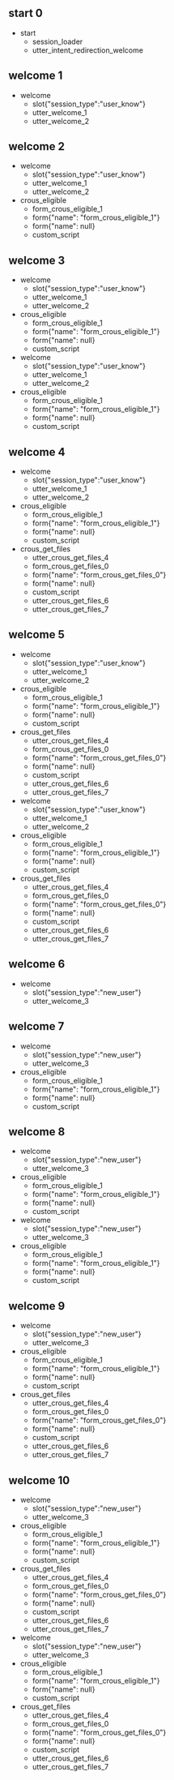 ## start 0
* start
	- session_loader
	- utter_intent_redirection_welcome

## welcome 1
* welcome
	- slot{"session_type":"user_know"}
	- utter_welcome_1
	- utter_welcome_2

## welcome 2
* welcome
	- slot{"session_type":"user_know"}
	- utter_welcome_1
	- utter_welcome_2
* crous_eligible
	- form_crous_eligible_1
	- form{"name": "form_crous_eligible_1"}
	- form{"name": null}
	- custom_script

## welcome 3
* welcome
	- slot{"session_type":"user_know"}
	- utter_welcome_1
	- utter_welcome_2
* crous_eligible
	- form_crous_eligible_1
	- form{"name": "form_crous_eligible_1"}
	- form{"name": null}
	- custom_script
* welcome
	- slot{"session_type":"user_know"}
	- utter_welcome_1
	- utter_welcome_2
* crous_eligible
	- form_crous_eligible_1
	- form{"name": "form_crous_eligible_1"}
	- form{"name": null}
	- custom_script

## welcome 4
* welcome
	- slot{"session_type":"user_know"}
	- utter_welcome_1
	- utter_welcome_2
* crous_eligible
	- form_crous_eligible_1
	- form{"name": "form_crous_eligible_1"}
	- form{"name": null}
	- custom_script
* crous_get_files
	- utter_crous_get_files_4
	- form_crous_get_files_0
	- form{"name": "form_crous_get_files_0"}
	- form{"name": null}
	- custom_script
	- utter_crous_get_files_6
	- utter_crous_get_files_7

## welcome 5
* welcome
	- slot{"session_type":"user_know"}
	- utter_welcome_1
	- utter_welcome_2
* crous_eligible
	- form_crous_eligible_1
	- form{"name": "form_crous_eligible_1"}
	- form{"name": null}
	- custom_script
* crous_get_files
	- utter_crous_get_files_4
	- form_crous_get_files_0
	- form{"name": "form_crous_get_files_0"}
	- form{"name": null}
	- custom_script
	- utter_crous_get_files_6
	- utter_crous_get_files_7
* welcome
	- slot{"session_type":"user_know"}
	- utter_welcome_1
	- utter_welcome_2
* crous_eligible
	- form_crous_eligible_1
	- form{"name": "form_crous_eligible_1"}
	- form{"name": null}
	- custom_script
* crous_get_files
	- utter_crous_get_files_4
	- form_crous_get_files_0
	- form{"name": "form_crous_get_files_0"}
	- form{"name": null}
	- custom_script
	- utter_crous_get_files_6
	- utter_crous_get_files_7

## welcome 6
* welcome
	- slot{"session_type":"new_user"}
	- utter_welcome_3

## welcome 7
* welcome
	- slot{"session_type":"new_user"}
	- utter_welcome_3
* crous_eligible
	- form_crous_eligible_1
	- form{"name": "form_crous_eligible_1"}
	- form{"name": null}
	- custom_script

## welcome 8
* welcome
	- slot{"session_type":"new_user"}
	- utter_welcome_3
* crous_eligible
	- form_crous_eligible_1
	- form{"name": "form_crous_eligible_1"}
	- form{"name": null}
	- custom_script
* welcome
	- slot{"session_type":"new_user"}
	- utter_welcome_3
* crous_eligible
	- form_crous_eligible_1
	- form{"name": "form_crous_eligible_1"}
	- form{"name": null}
	- custom_script

## welcome 9
* welcome
	- slot{"session_type":"new_user"}
	- utter_welcome_3
* crous_eligible
	- form_crous_eligible_1
	- form{"name": "form_crous_eligible_1"}
	- form{"name": null}
	- custom_script
* crous_get_files
	- utter_crous_get_files_4
	- form_crous_get_files_0
	- form{"name": "form_crous_get_files_0"}
	- form{"name": null}
	- custom_script
	- utter_crous_get_files_6
	- utter_crous_get_files_7

## welcome 10
* welcome
	- slot{"session_type":"new_user"}
	- utter_welcome_3
* crous_eligible
	- form_crous_eligible_1
	- form{"name": "form_crous_eligible_1"}
	- form{"name": null}
	- custom_script
* crous_get_files
	- utter_crous_get_files_4
	- form_crous_get_files_0
	- form{"name": "form_crous_get_files_0"}
	- form{"name": null}
	- custom_script
	- utter_crous_get_files_6
	- utter_crous_get_files_7
* welcome
	- slot{"session_type":"new_user"}
	- utter_welcome_3
* crous_eligible
	- form_crous_eligible_1
	- form{"name": "form_crous_eligible_1"}
	- form{"name": null}
	- custom_script
* crous_get_files
	- utter_crous_get_files_4
	- form_crous_get_files_0
	- form{"name": "form_crous_get_files_0"}
	- form{"name": null}
	- custom_script
	- utter_crous_get_files_6
	- utter_crous_get_files_7

